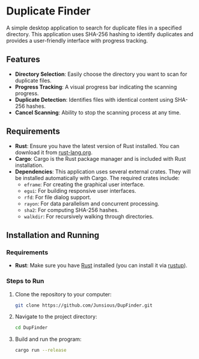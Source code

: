 # Duplicate Finder

A simple desktop application to search for duplicate files in a specified directory. This application uses SHA-256 hashing to identify duplicates and provides a user-friendly interface with progress tracking.

## Features

- **Directory Selection**: Easily choose the directory you want to scan for duplicate files.
- **Progress Tracking**: A visual progress bar indicating the scanning progress.
- **Duplicate Detection**: Identifies files with identical content using SHA-256 hashes.
- **Cancel Scanning**: Ability to stop the scanning process at any time.

## Requirements

- **Rust**: Ensure you have the latest version of Rust installed. You can download it from [rust-lang.org](https://www.rust-lang.org/).
- **Cargo**: Cargo is the Rust package manager and is included with Rust installation.
- **Dependencies**: This application uses several external crates. They will be installed automatically with Cargo. The required crates include:
  - `eframe`: For creating the graphical user interface.
  - `egui`: For building responsive user interfaces.
  - `rfd`: For file dialog support.
  - `rayon`: For data parallelism and concurrent processing.
  - `sha2`: For computing SHA-256 hashes.
  - `walkdir`: For recursively walking through directories.
 
## Installation and Running

### Requirements

- **Rust**: Make sure you have [Rust](https://www.rust-lang.org/) installed (you can install it via [rustup](https://rustup.rs/)).

### Steps to Run

1. Clone the repository to your computer:

    ```bash
    git clone https://github.com/Junsious/DupFinder.git
    ```

2. Navigate to the project directory:

    ```bash
    cd DupFinder
    ```

3. Build and run the program:

    ```bash
    cargo run --release
    ```
